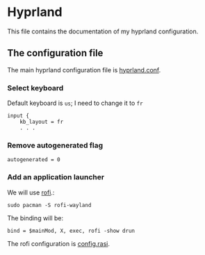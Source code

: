 # Hyprland

This file contains the documentation of my hyprland configuration.

## The configuration file

The main hyprland configuration file is [hyprland.conf](config/hypr/hyprland.conf).

### Select keyboard

Default keyboard is `us`; I need to change it to `fr`

    input {
        kb_layout = fr
        . . . 

### Remove autogenerated flag

    autogenerated = 0

### Add an application  launcher

We will use [rofi](https://github.com/davatorium/rofi).:

    sudo pacman -S rofi-wayland

The binding will be:

    bind = $mainMod, X, exec, rofi -show drun

The rofi configuration is [config.rasi](config/rofi/config.rasi).
